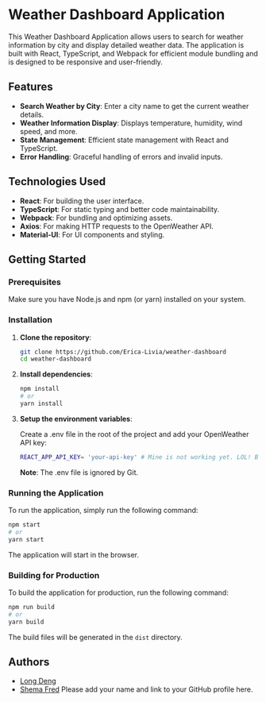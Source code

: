 # Weather Dashboard Application

This Weather Dashboard Application allows users to search for weather information by city and display detailed weather data. The application is built with React, TypeScript, and Webpack for efficient module bundling and is designed to be responsive and user-friendly.

## Features

- **Search Weather by City**: Enter a city name to get the current weather details.
- **Weather Information Display**: Displays temperature, humidity, wind speed, and more.
- **State Management**: Efficient state management with React and TypeScript.
- **Error Handling**: Graceful handling of errors and invalid inputs.

## Technologies Used

- **React**: For building the user interface.
- **TypeScript**: For static typing and better code maintainability.
- **Webpack**: For bundling and optimizing assets.
- **Axios**: For making HTTP requests to the OpenWeather API.
- **Material-UI**: For UI components and styling.

## Getting Started

### Prerequisites

Make sure you have Node.js and npm (or yarn) installed on your system.

### Installation

1. **Clone the repository**:

   ```bash
   git clone https://github.com/Erica-Livia/weather-dashboard
   cd weather-dashboard

   ```

2. **Install dependencies**:

   ```bash
   npm install
   # or
   yarn install

   ```

3. **Setup the environment variables**:

   Create a .env file in the root of the project and add your OpenWeather API key:

   ```bash
   REACT_APP_API_KEY= 'your-api-key' # Mine is not working yet. LOL! But make sure to replace it with your own.
   ```

   **Note**: The .env file is ignored by Git.

### Running the Application

To run the application, simply run the following command:

```bash
npm start
# or
yarn start
```

The application will start in the browser.

### Building for Production

To build the application for production, run the following command:

```bash
npm run build
# or
yarn build
```

The build files will be generated in the `dist` directory.

## Authors

- [Long Deng](https://github.com/longmaker2)
- [Shema Fred](https://github.com/Ndi-Shema)
Please add your name and link to your GitHub profile here.
